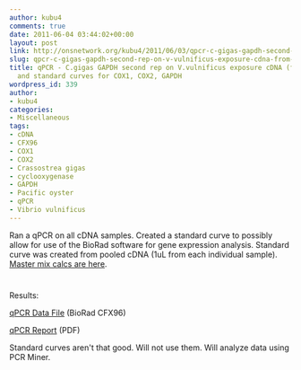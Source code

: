 ```yaml
---
author: kubu4
comments: true
date: 2011-06-04 03:44:02+00:00
layout: post
link: http://onsnetwork.org/kubu4/2011/06/03/qpcr-c-gigas-gapdh-second-rep-on-v-vulnificus-exposure-cdna-from-20110311-and-standard-curves-for-cox1-cox2-gapdh/
slug: qpcr-c-gigas-gapdh-second-rep-on-v-vulnificus-exposure-cdna-from-20110311-and-standard-curves-for-cox1-cox2-gapdh
title: qPCR - C.gigas GAPDH second rep on V.vulnificus exposure cDNA (from 20110311)
  and standard curves for COX1, COX2, GAPDH
wordpress_id: 339
author:
- kubu4
categories:
- Miscellaneous
tags:
- cDNA
- CFX96
- COX1
- COX2
- Crassostrea gigas
- cyclooxygenase
- GAPDH
- Pacific oyster
- qPCR
- Vibrio vulnificus
---
```


Ran a qPCR on all cDNA samples. Created a standard curve to possibly allow for use of the BioRad software for gene expression analysis. Standard curve was created from pooled cDNA (1uL from each individual sample). [Master mix calcs are here](http://eagle.fish.washington.edu/Arabidopsis/Notebook%20Workup%20Files/20110602-01.jpg).



# 



Results:

[qPCR Data File](http://eagle.fish.washington.edu/Arabidopsis/qPCR/CFX96/Roberts%20Lab_2011-06-03%2014-06-39_CC009827.pcrd) (BioRad CFX96)

[qPCR Report](http://eagle.fish.washington.edu/Arabidopsis/qPCR/CFX96/Roberts%20Lab_2011-06-03%2014-06-39_CC009827.pdf) (PDF)

Standard curves aren't that good. Will not use them. Will analyze data using PCR Miner.
